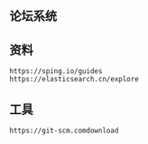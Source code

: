 ## 论坛系统

## 资料
    https://sping.io/guides 
    https://elasticsearch.cn/explore

## 工具
    https://git-scm.comdownload

